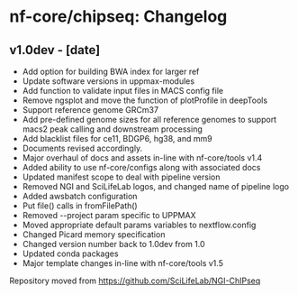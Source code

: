 # nf-core/chipseq: Changelog

## v1.0dev - [date]
* Add option for building BWA index for larger ref
* Update software versions in uppmax-modules
* Add function to validate input files in MACS config file
* Remove ngsplot and move the function of plotProfile in deepTools
* Support reference genome GRCm37
* Add pre-defined genome sizes for all reference genomes to support macs2 peak calling and downstream processing
* Add blacklist files for ce11, BDGP6, hg38, and mm9
* Documents revised accordingly.
* Major overhaul of docs and assets in-line with nf-core/tools v1.4
* Added ability to use nf-core/configs along with associated docs
* Updated manifest scope to deal with pipeline version
* Removed NGI and SciLifeLab logos, and changed name of pipeline logo
* Added awsbatch configuration
* Put file() calls in fromFilePath()
* Removed --project param specific to UPPMAX
* Moved appropriate default params variables to nextflow.config
* Changed Picard memory specification
* Changed version number back to 1.0dev from 1.0
* Updated conda packages
* Major template changes in-line with nf-core/tools v1.5

Repository moved from <https://github.com/SciLifeLab/NGI-ChIPseq>
